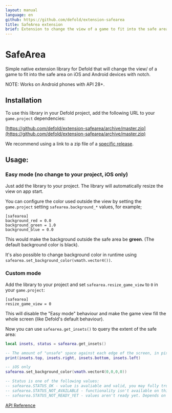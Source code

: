 ```yaml
---
layout: manual
language: en
github: https://github.com/defold/extension-safearea
title: SafeArea extension
brief: Extension to change the view of a game to fit into the safe area on iOS and Android devices with notch.
---
```


# SafeArea

Simple native extension library for Defold that will change the view/ of a game to fit into the safe area on iOS and Android devices with notch.

NOTE: Works on Android phones with API 28+.

## Installation
To use this library in your Defold project, add the following URL to your `game.project` dependencies:

[https://github.com/defold/extension-safearea/archive/master.zip](https://github.com/defold/extension-safearea/archive/master.zip)

We recommend using a link to a zip file of a [specific release](https://github.com/defold/extension-safearea/releases).

## Usage:

### Easy mode (no change to your project, iOS only)

Just add the library to your project. The library will automatically resize the view on app start.

You can configure the color used outside the view by setting the `game.project` setting `safearea.background_*` values, for example;
```
[safearea]
background_red = 0.0
background_green = 1.0
background_blue = 0.0
```
This would make the background outside the safe area be **green**. (The default background color is black).

It's also possible to change background color in runtime using `safearea.set_background_color(vmath.vector4())`.


### Custom mode

Add the library to your project and set `safearea.resize_game_view` to `0` in your `game.project`:

```
[safearea]
resize_game_view = 0
```

This will disable the "Easy mode" behaviour and make the game view fill the whole screen (like Defold's default behaviour).

Now you can use `safearea.get_insets()` to query the extent of the safe area:

```lua
local insets, status = safearea.get_insets()

-- The amount of "unsafe" space against each edge of the screen, in pixels
print(insets.top, insets.right, insets.bottom, insets.left)

-- iOS only
safearea.set_background_color(vmath.vector4(0,0,0,0))

-- Status is one of the following values:
-- safearea.STATUS_OK - value is avaliable and valid, you may fully trust it.
-- safearea.STATUS_NOT_AVAILABLE - functionality isn't available on this platform or OS version. Values will be 0
-- safearea.STATUS_NOT_READY_YET - values aren't ready yet. Depends on platform and OS it may take a while (usually up to 200ms) to be ready, check later. Values will be 0
```
[API Reference](/extension-safearea/safearea_api)
